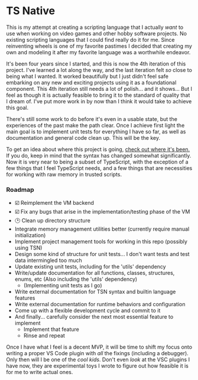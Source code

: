 # TS Native
This is my attempt at creating a scripting language that I actually _want_ to use when working on video games and other hobby software projects.
No existing scripting languages that I could find really do it for me. Since reinventing wheels is one of my favorite pastimes I decided that
creating my own and modeling it after my favorite language was a worthwhile endeavor.

It's been four years since I started, and this is now the 4th iteration of this project. I've learned a lot along the way, and the last iteration
felt _so_ close to being what I wanted. It worked beautifully but I just didn't feel safe embarking on any new and exciting projects using it as
a foundational component. This 4th iteration still needs a lot of polish... and it shows... But I feel as though it is actually feasible to bring
it to the standard of quality that I dream of. I've put more work in by now than I think it would take to achieve this goal.

There's still some work to do before it's even in a usable state, but the experiences of the past make the path clear. Once I achieve first light
the main goal is to implement unit tests for everything I have so far, as well as documentation and general code clean up. This will be the key.

To get an idea about where this project is going, [check out where it's been.](https://github.com/mdecicco/ts-native/blob/before-overhaul/README.md)
If you do, keep in mind that the syntax has changed somewhat significantly. Now it is very near to being a subset of TypeScript, with the exception
of a few things that I feel TypeScript needs, and a few things that are necessities for working with raw memory in trusted scripts.

### Roadmap
- ☑️ Reimplement the VM backend
- ☑️ Fix any bugs that arise in the implementation/testing phase of the VM
- 🕑 Clean up directory structure
- Integrate memory management utilities better (currently require manual initialization)
- Implement project management tools for working in this repo (possibly using TSN)
- Design some kind of structure for unit tests... I don't want tests and test data intermingled too much
- Update existing unit tests, including for the 'utils' dependency
- Write/update documentation for all functions, classes, structures, enums, etc (Also including the 'utils' dependency)
  - (Implementing unit tests as I go)
- Write external documentation for TSN syntax and builtin language features
- Write external documentation for runtime behaviors and configuration
- Come up with a flexible development cycle and commit to it
- And finally... carefully consider the next most essential feature to implement
  - Implement that feature
  - Rinse and repeat

Once I have what I feel is a decent MVP, it will be time to shift my focus onto writing a proper VS Code plugin with *all* the fixings (including a
debugger). Only then will I be one of the _cool kids_. Don't even _look_ at the VSC plugins I have now, they are experimental toys I wrote to figure
out how feasible it is for me to write actual ones.
